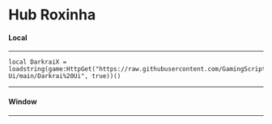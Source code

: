 # Hub Roxinha

#### Local

---

```ua
local DarkraiX = loadstring(game:HttpGet("https://raw.githubusercontent.com/GamingScripter/Kavo-Ui/main/Darkrai%20Ui", true))()
```

---

#### Window

---
